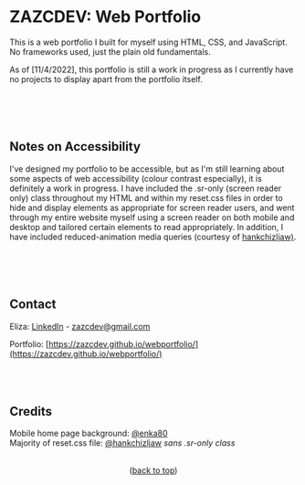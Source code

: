 <div id="top"></div>

# ZAZCDEV: Web Portfolio
This is a web portfolio I built for myself using HTML, CSS, and JavaScript. No frameworks used, just the plain old fundamentals. 

As of [11/4/2022], this portfolio is still a work in progress as I currently have no projects to display apart from the portfolio itself. 
<br>
<br>
<br>
<br>
<br>

## Notes on Accessibility
I've designed my portfolio to be accessible, but as I'm still learning about some aspects of web accessibility (colour contrast especially), 
it is definitely a work in progress. I have included the .sr-only (screen reader only) class throughout my HTML and within my reset.css files
in order to hide and display elements as appropriate for screen reader users, and went through my entire website myself using a screen reader 
on both mobile and desktop and tailored certain elements to read appropriately. In addition, I have included reduced-animation media queries 
(courtesy of [hankchizljaw)](https://github.com/hankchizljaw/modern-css-reset).  
<br>
<br>
<br>
<br>

## Contact
Eliza: [LinkedIn](https://www.linkedin.com/in/zazcdev/) - zazcdev@gmail.com

Portfolio: [https://zazcdev.github.io/webportfolio/](https://zazcdev.github.io/webportfolio/)
<br>
<br>
<br>
<br>

## Credits
Mobile home page background: [@enka80](https://unsplash.com/@enka80)
<br>
Majority of reset.css file: [@hankchizljaw](https://github.com/hankchizljaw/modern-css-reset)  *sans .sr-only class*
<br>
<br>

<p align="center">(<a href="#top">back to top</a>)</p>
